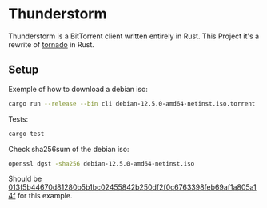 # Thunderstorm

Thunderstorm is a BitTorrent client written entirely in Rust.
This Project it's a rewrite of [tornado](https://github.com/fraidev/tornado) in Rust.

## Setup

Exemple of how to download a debian iso:

```bash
cargo run --release --bin cli debian-12.5.0-amd64-netinst.iso.torrent
```

Tests:

```bash
cargo test
```

Check sha256sum of the debian iso:

```bash
openssl dgst -sha256 debian-12.5.0-amd64-netinst.iso
```

Should be [013f5b44670d81280b5b1bc02455842b250df2f0c6763398feb69af1a805a14f](https://cdimage.debian.org/debian-cd/current/amd64/bt-cd/SHA256SUMS) for this example.


